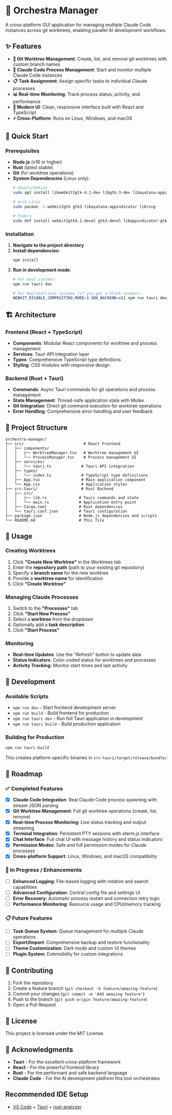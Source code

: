 # 🎼 Orchestra Manager

A cross-platform GUI application for managing multiple Claude Code instances across git worktrees, enabling parallel AI development workflows.

## ✨ Features

- **🌳 Git Worktree Management**: Create, list, and remove git worktrees with custom branch names
- **🤖 Claude Code Process Management**: Start and monitor multiple Claude Code instances
- **📋 Task Assignment**: Assign specific tasks to individual Claude processes
- **📊 Real-time Monitoring**: Track process status, activity, and performance
- **🎨 Modern UI**: Clean, responsive interface built with React and TypeScript
- **⚡ Cross-Platform**: Runs on Linux, Windows, and macOS

## 🚀 Quick Start

### Prerequisites

- **Node.js** (v16 or higher)
- **Rust** (latest stable)
- **Git** (for worktree operations)
- **System Dependencies** (Linux only):
  ```bash
  # Ubuntu/Debian
  sudo apt install libwebkit2gtk-4.1-dev libgtk-3-dev libayatana-appindicator3-dev librsvg2-dev
  
  # Arch Linux
  sudo pacman -S webkit2gtk gtk3 libayatana-appindicator librsvg
  
  # Fedora
  sudo dnf install webkit2gtk4.1-devel gtk3-devel libappindicator-gtk3-devel librsvg2-devel
  ```

### Installation

1. **Navigate to the project directory**
2. **Install dependencies**:
   ```bash
   npm install
   ```
3. **Run in development mode**:
   ```bash
   # For most systems:
   npm run tauri dev
   
   # For Wayland/Linux systems (if you get a blank window):
   WEBKIT_DISABLE_COMPOSITING_MODE=1 GDK_BACKEND=x11 npm run tauri dev
   ```

## 🏗️ Architecture

### Frontend (React + TypeScript)
- **Components**: Modular React components for worktree and process management
- **Services**: Tauri API integration layer
- **Types**: Comprehensive TypeScript type definitions
- **Styling**: CSS modules with responsive design

### Backend (Rust + Tauri)
- **Commands**: Async Tauri commands for git operations and process management
- **State Management**: Thread-safe application state with Mutex
- **Git Integration**: Direct git command execution for worktree operations
- **Error Handling**: Comprehensive error handling and user feedback

## 📁 Project Structure

```
orchestra-manager/
├── src/                          # React Frontend
│   ├── components/
│   │   ├── WorktreeManager.tsx   # Worktree management UI
│   │   └── ProcessManager.tsx    # Process management UI
│   ├── services/
│   │   └── tauri.ts             # Tauri API integration
│   ├── types/
│   │   └── index.ts             # TypeScript type definitions
│   ├── App.tsx                  # Main application component
│   └── App.css                  # Application styles
├── src-tauri/                   # Rust Backend
│   ├── src/
│   │   ├── lib.rs              # Tauri commands and state
│   │   └── main.rs             # Application entry point
│   ├── Cargo.toml              # Rust dependencies
│   └── tauri.conf.json         # Tauri configuration
├── package.json                # Node.js dependencies and scripts
└── README.md                   # This file
```

## 🎯 Usage

### Creating Worktrees

1. Click **"Create New Worktree"** in the Worktrees tab
2. Enter the **repository path** (path to your existing git repository)
3. Specify a **branch name** for the new worktree
4. Provide a **worktree name** for identification
5. Click **"Create Worktree"**

### Managing Claude Processes

1. Switch to the **"Processes"** tab
2. Click **"Start New Process"**
3. Select a **worktree** from the dropdown
4. Optionally add a **task description**
5. Click **"Start Process"**

### Monitoring

- **Real-time Updates**: Use the "Refresh" button to update data
- **Status Indicators**: Color-coded status for worktrees and processes
- **Activity Tracking**: Monitor start times and last activity

## 🔧 Development

### Available Scripts

- `npm run dev` - Start frontend development server
- `npm run build` - Build frontend for production
- `npm run tauri dev` - Run full Tauri application in development
- `npm run tauri build` - Build production application

### Building for Production

```bash
npm run tauri build
```

This creates platform-specific binaries in `src-tauri/target/release/bundle/`

## 🚧 Roadmap

### ✅ Completed Features
- [x] **Claude Code Integration**: Real Claude Code process spawning with stream JSON parsing
- [x] **Git Worktree Management**: Full git worktree operations (create, list, remove)
- [x] **Real-time Process Monitoring**: Live status tracking and output streaming
- [x] **Terminal Integration**: Persistent PTY sessions with xterm.js interface
- [x] **Chat Interface**: Full chat UI with message history and status indicators
- [x] **Permission Modes**: Safe and full permission modes for Claude processes
- [x] **Cross-platform Support**: Linux, Windows, and macOS compatibility

### 🔄 In Progress / Enhancements
- [ ] **Enhanced Logging**: File-based logging with rotation and search capabilities
- [ ] **Advanced Configuration**: Central config file and settings UI
- [ ] **Error Recovery**: Automatic process restart and connection retry logic
- [ ] **Performance Monitoring**: Resource usage and CPU/memory tracking

### 📋 Future Features
- [ ] **Task Queue System**: Queue management for multiple Claude operations
- [ ] **Export/Import**: Comprehensive backup and restore functionality
- [ ] **Theme Customization**: Dark mode and custom UI themes
- [ ] **Plugin System**: Extensibility for custom integrations

## 🤝 Contributing

1. Fork the repository
2. Create a feature branch (`git checkout -b feature/amazing-feature`)
3. Commit your changes (`git commit -m 'Add amazing feature'`)
4. Push to the branch (`git push origin feature/amazing-feature`)
5. Open a Pull Request

## 📝 License

This project is licensed under the MIT License.

## 🙏 Acknowledgments

- **Tauri** - For the excellent cross-platform framework
- **React** - For the powerful frontend library
- **Rust** - For the performant and safe backend language
- **Claude Code** - For the AI development platform this tool orchestrates

## Recommended IDE Setup

- [VS Code](https://code.visualstudio.com/) + [Tauri](https://marketplace.visualstudio.com/items?itemName=tauri-apps.tauri-vscode) + [rust-analyzer](https://marketplace.visualstudio.com/items?itemName=rust-lang.rust-analyzer)
